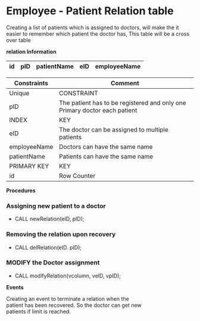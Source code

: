 #   Employee - Patient Relation table

Creating a list of patients which is assigned to doctors, will make the it easier to remember which patient the doctor has, This table will be a cross over table

**relation Information**


| id | pID | patientName | eID | employeeName |
|--- |--- |--- |--- |--- |

| Constraints | Comment |
|--- |--- |
| Unique | CONSTRAINT | 
| pID |  The patient has to be registered and only one Primary doctor each patient|
| INDEX | KEY |
| eID | The doctor can be assigned to multiple patients |
| employeeName | Doctors can have the same name |
| patientName | Patients can have the same name |
| PRIMARY KEY| KEY |
| id | Row Counter ||

**Procedures**

###   Assigning new patient to a doctor
-   CALL newRelation(eID, pID);

###   Removing the relation upon recovery
-   CALL delRelation(eID. pID);

###   MODIFY the Doctor assignment
-   CALL modifyRelation(vcolumn, veID, vpID);

**Events**

Creating an event to terminate a relation when the<br>
patient has been recovered. So the doctor can get new<br>
patients if limit is reached.